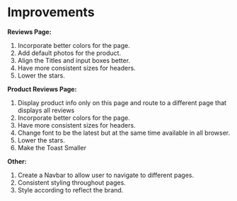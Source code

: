 # Improvements

__Reviews Page:__

1. Incorporate better colors for the page.
2. Add default photos for the product.
3. Align the Titles and input boxes better.
4. Have more consistent sizes for headers.
5. Lower the stars.

__Product Reviews Page:__
1. Display product info only on this page and route to a different page that displays all reviews
2. Incorporate better colors for the page.
3. Have more consistent sizes for headers.
4. Change font to be the latest but at the same time available in all browser.
5. Lower the stars.
6. Make the Toast Smaller

__Other:__
1. Create a Navbar to allow user to navigate to different pages.
2. Consistent styling throughout pages.
3. Style according to reflect the brand.
